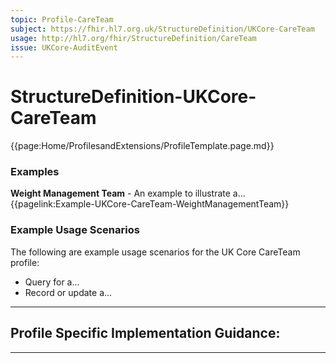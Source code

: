 ```yaml
---
topic: Profile-CareTeam
subject: https://fhir.hl7.org.uk/StructureDefinition/UKCore-CareTeam
usage: http://hl7.org/fhir/StructureDefinition/CareTeam
issue: UKCore-AuditEvent
---
```

# StructureDefinition-UKCore-CareTeam

<nocheck>
{{page:Home/ProfilesandExtensions/ProfileTemplate.page.md}}

<div id="Examples" class="tabcontent">
  <h3>Examples</h3>
  <b>Weight Management Team</b> - An example to illustrate a...<br/>
{{pagelink:Example-UKCore-CareTeam-WeightManagementTeam}}
</div>
</nocheck>



<div id="ProfileGuidance">

### Example Usage Scenarios ###
The following are example usage scenarios for the UK Core CareTeam profile:

- Query for a...
- Record or update a...

<hr class="thickline">

## Profile Specific Implementation Guidance: ##

</div>

---